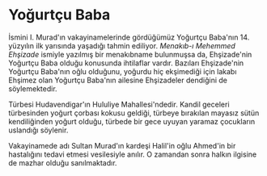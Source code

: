 # Yoğurtçu Baba


İsmini I. Murad'ın vakayinamelerinde gördüğümüz Yoğurtçu Baba'nın 14.
yüzyılın ilk yarısında yaşadığı tahmin ediliyor. *Menakıb-ı Mehemmed
Ehşizade* ismiyle yazılmış bir menakıbname bulunmuşsa da, Ehşizade'nin
Yoğurtçu Baba olduğu konusunda ihtilaflar vardır. Bazıları Ehşizade'nin
Yoğurtçu Baba'nın oğlu olduğunu, yoğurdu hiç ekşimediği için lakabı
Ehşimez olan Yoğurtçu Baba'nın ailesine Ehşizadeler dendiğini de
söylemektedir.

Türbesi Hudavendigar'ın Hululiye Mahallesi'ndedir. Kandil geceleri
türbesinden yoğurt çorbası kokusu geldiği, türbeye bırakılan mayasız
sütün kendiliğinden yoğurt olduğu, türbede bir gece uyuyan yaramaz
çocukların uslandığı söylenir.

Vakayinamede adı Sultan Murad'ın kardeşi Halil'in oğlu Ahmed'in bir
hastalığını tedavi etmesi vesilesiyle anılır. O zamandan sonra halkın
ilgisine de mazhar olduğu sanılmaktadır.
